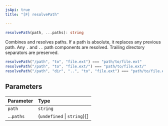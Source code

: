 ```yaml
---
jsApi: true
title: "[F] resolvePath"

---
```

```ts
resolvePath(path, ...paths): string
```

Combines and resolves paths. If a path is absolute, it replaces any previous path. Any
`.` and `..` path components are resolved. Trailing directory separators are preserved.

```ts
resolvePath("/path", "to", "file.ext") === "path/to/file.ext"
resolvePath("/path", "to", "file.ext/") === "path/to/file.ext/"
resolvePath("/path", "dir", "..", "to", "file.ext") === "path/to/file.ext"
```

## Parameters

| Parameter | Type |
| :------ | :------ |
| `path` | `string` |
| ...`paths` | (`undefined` \| `string`)[] |
